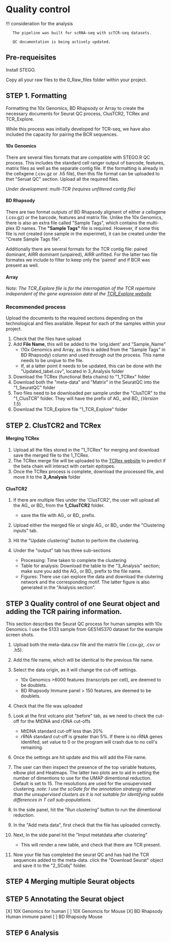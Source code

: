 # Quality control

!!! consideration for the analysis
      
       The pipeline was built for scRNA-seq with scTCR-seq datasets. 
       
       QC documentation is being actively updated. 

## Pre-requeisites 

Install STEGO. 

Copy all your raw files to the 0_Raw_files folder within your project. 

## STEP 1. Formatting

Formatting the 10x Genomics, BD Rhapsody or Array to create the necessary documents for Seurat QC process, ClusTCR2, TCRex and TCR_Explore.

While this process was initially developed for TCR-seq, we have also included the capacity for pairing the BCR sequences. 

#### 10x Genomics 

There are several files formats that are compatible with STEGO.R QC process. This includes the standard cell ranger output of barcode, features, matrix files as well as the separate contig file. If the formatting is already in the cellxgene (.csv.gz or .h5 file), then this file format can be uploaded to thet "Seruat QC" section. Upload all the required files. 

*Under development: multi-TCR (requires unfiltered contig file)*

#### BD Rhapsody 

There are two format outputs of BD Rhapsody aligment of either a cellxgene (.csv.gz) or the barcode, features and matrix file. Unlike the 10x Genomics, there is also an extra file called "Sample Tags", which contains the multi-plex ID names. The **"Sample Tags"** file is required. However, if some this file is not created (one sample in the experimet), it can be created under the "Create Sample Tags file". 

Additionally there are several formats for the TCR contig file: paired dominant, AIRR dominant (unpaired), AIRR unfilted. For the latter two file formates we include to filter to keep only the 'paired' and if BCR was present as well. 

#### Array

*Note: The TCR_Explore file is for the interrogation of the TCR repertoire independent of the gene expression data at the [TCR_Explore website](https://tcr-explore.erc.monash.edu)*

### Recommended process

Upload the documents to the required sections depending on the technological and files available. Repeat for each of the samples within your project.

1. Check that the files have upload
2. Add **File Name**, this will be added to the 'orig.ident' and "Sample_Name"
      - (10x Genomics and Array, as this is added from the "Sample Tags" in BD Rhapsody) column and used through out the process. This name needs to be unqiue to the file.
      - If, at a latter point it needs to be updated, this can be done with the "Updated_label.csv", located in 3_Analysis folder
3. Download the TCRex (functional Beta chains) to "1_TCRex" folder
4. Download both the "meta-data" and "Matrix" in the SeuratQC into the "1_SeuratQC" folder
5. Two files need to be downloaded per sample under the "ClusTCR" to the "1_ClusTCR" folder. They will have the prefix of AG_ and BD_ (*Version 1.5*)
6. Download the TCR_Explore file "1_TCR_Explore" folder

## **STEP 2.** ClusTCR2 and TCRex

#### Merging TCRex

1. Upload all the files stored in the "1_TCRex" for merging and download save the merged file to the 1_TCRex. 
2. The TCRex merge file will be uploaded to the [TCRex website](https://tcrex.biodatamining.be) to predict if the beta chain will interact with certain epitopes.
3. Once the TCRex process is complete, download the processed file, and move it to the **3_Analysis** folder

#### ClusTCR2

1. If there are multiple files under the 'ClusTCR2', the user will upload all the AG_ or BD_ from the **1_ClusTCR2** folder.
      - save the file with AG_ or BD_ prefix.

2. Upload either the merged file or single AG_ or BD_ under the "Clustering inputs" tab.
3. Hit the "Update clustering" button to perform the clustering. 

4. Under the "output" tab has three sub-sections
      - Processing: Time taken to complete the clustering
      - Table for analysis: Download the table to the "3_Analysis" section; make sure you add the AG_ or BD_ prefix to the file name.
      - Figures: There use can explore the data and download the clutering network and the corresponding motif. The latter figure is also generated in the "Analysis section".  

## **STEP 3** Quality control of one Seurat object and adding the TCR pairing information. 

This section describes the Seurat QC process for human samples with 10x Genomics. I use the S133 sample from GES145370 dataset for the example screen shots. 

1. Upload both the meta-data.csv file and the matrix file (.csv.gz, .csv or .h5). 
2. Add the file name, which will be identical to the previous file name.
3. Select the data origin, as it will change the cut-off settings.
      - 10x Genomics >6000 features (transcripts per cell), are deemed to be doublets.
      - BD Rhapsody Immune panel > 150 features, are deemed to be doublets.
4.   Check that the file was uploaded
5.   Look at the first volcano plot "before" tab, as we need to check the cut-off for the MtDNA and rDNA cut-offs
      - MtDNA standard cut-off less than 20%
      - rRNA standard cut-off is greater than 5%. If there is no rRNA genes identifed, set value to 0 or the program will crash due to no cell's remaining.
6. Once the settings are hit update and this will add the File name.
7. The user can then inspect the presence of the top variable features, elbow plot and Heatmaps. The latter two plots are to aid in setting the number of dimentions to use for the UMAP dimentional reduction. Default is set to 15. The resolutions are used for the unsupervised clustering. *note: I use the scGate for the annotation stratergy rather than the unsupervised clusters as it is not suitable for identifying subtle differences in T cell sub-populations.*

8. In the side panel, hit the "Run clustering" button to run the dimentional reduction.
9. In the "Add meta data", first check that the file has uploaded correctly.
10. Next, In the side panel hit the "Imput metatdata after clustering"
      - This will render a new table, and check that there are TCR present. 
11. Now your file has completed the seurat QC and has had the TCR sequences added to the meta-data. click the "Download Seurat" object and save it to the "2_SCobj" folder.
 
## **STEP 4** Merging multiple Seurat objects 



## **STEP 5** Annotating the Seurat object

[X] 10X Genomics for human
[ ] 10X Genomcis for Mouse
[X] BD Rhapsody Human immune panel
[ ] BD Rhapsody Mouse
               
##  **STEP 6** Analysis 

